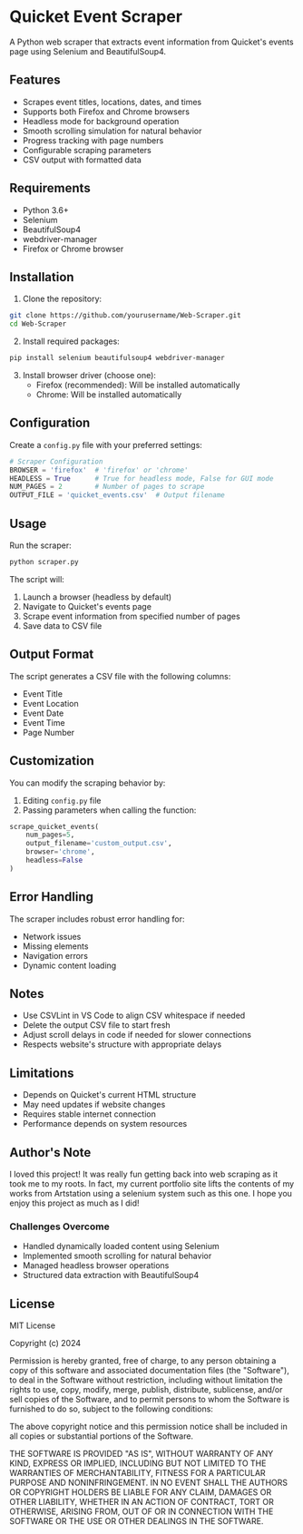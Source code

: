 # Quicket Event Scraper

A Python web scraper that extracts event information from Quicket's events page using Selenium and BeautifulSoup4.

## Features

- Scrapes event titles, locations, dates, and times
- Supports both Firefox and Chrome browsers
- Headless mode for background operation
- Smooth scrolling simulation for natural behavior
- Progress tracking with page numbers
- Configurable scraping parameters
- CSV output with formatted data

## Requirements

- Python 3.6+
- Selenium
- BeautifulSoup4
- webdriver-manager
- Firefox or Chrome browser

## Installation

1. Clone the repository:
```bash
git clone https://github.com/yourusername/Web-Scraper.git
cd Web-Scraper
```

2. Install required packages:
```bash
pip install selenium beautifulsoup4 webdriver-manager
```

3. Install browser driver (choose one):
   - Firefox (recommended): Will be installed automatically
   - Chrome: Will be installed automatically

## Configuration

Create a `config.py` file with your preferred settings:

```python
# Scraper Configuration
BROWSER = 'firefox'  # 'firefox' or 'chrome'
HEADLESS = True      # True for headless mode, False for GUI mode
NUM_PAGES = 2        # Number of pages to scrape
OUTPUT_FILE = 'quicket_events.csv'  # Output filename
```

## Usage

Run the scraper:
```bash
python scraper.py
```

The script will:
1. Launch a browser (headless by default)
2. Navigate to Quicket's events page
3. Scrape event information from specified number of pages
4. Save data to CSV file

## Output Format

The script generates a CSV file with the following columns:
- Event Title
- Event Location
- Event Date
- Event Time
- Page Number

## Customization

You can modify the scraping behavior by:
1. Editing `config.py` file
2. Passing parameters when calling the function:
```python
scrape_quicket_events(
    num_pages=5,
    output_filename='custom_output.csv',
    browser='chrome',
    headless=False
)
```

## Error Handling

The scraper includes robust error handling for:
- Network issues
- Missing elements
- Navigation errors
- Dynamic content loading

## Notes

- Use CSVLint in VS Code to align CSV whitespace if needed
- Delete the output CSV file to start fresh
- Adjust scroll delays in code if needed for slower connections
- Respects website's structure with appropriate delays

## Limitations

- Depends on Quicket's current HTML structure
- May need updates if website changes
- Requires stable internet connection
- Performance depends on system resources

## Author's Note

I loved this project! It was really fun getting back into web scraping as it took me to my roots. In fact, my current portfolio site lifts the contents of my works from Artstation using a selenium system such as this one. I hope you enjoy this project as much as I did!

### Challenges Overcome
- Handled dynamically loaded content using Selenium
- Implemented smooth scrolling for natural behavior
- Managed headless browser operations
- Structured data extraction with BeautifulSoup4

## License

MIT License

Copyright (c) 2024

Permission is hereby granted, free of charge, to any person obtaining a copy
of this software and associated documentation files (the "Software"), to deal
in the Software without restriction, including without limitation the rights
to use, copy, modify, merge, publish, distribute, sublicense, and/or sell
copies of the Software, and to permit persons to whom the Software is
furnished to do so, subject to the following conditions:

The above copyright notice and this permission notice shall be included in all
copies or substantial portions of the Software.

THE SOFTWARE IS PROVIDED "AS IS", WITHOUT WARRANTY OF ANY KIND, EXPRESS OR
IMPLIED, INCLUDING BUT NOT LIMITED TO THE WARRANTIES OF MERCHANTABILITY,
FITNESS FOR A PARTICULAR PURPOSE AND NONINFRINGEMENT. IN NO EVENT SHALL THE
AUTHORS OR COPYRIGHT HOLDERS BE LIABLE FOR ANY CLAIM, DAMAGES OR OTHER
LIABILITY, WHETHER IN AN ACTION OF CONTRACT, TORT OR OTHERWISE, ARISING FROM,
OUT OF OR IN CONNECTION WITH THE SOFTWARE OR THE USE OR OTHER DEALINGS IN THE
SOFTWARE.